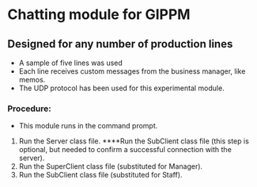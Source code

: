 # Chatting module for GIPPM
## Designed for any number of production lines
+ A sample of five lines was used
+ Each line receives custom messages from the business manager, like memos.
+ The UDP protocol has been used for this experimental module.

### Procedure:
- This module runs in the command prompt.
1. Run the Server class file.
****Run the SubClient class file (this step is optional, but needed to confirm a successful connection with the server).
2. Run the SuperClient class file (substituted for Manager).
3. Run the SubClient class file (substituted for Staff).
